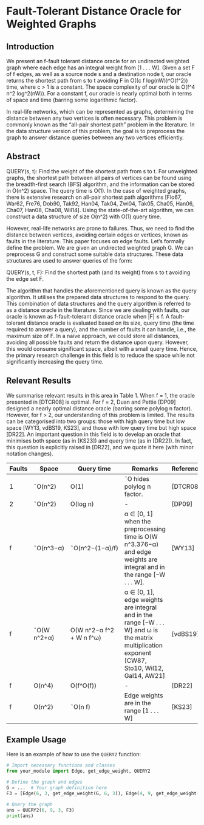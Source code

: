 # Fault-Tolerant Distance Oracle for Weighted Graphs

## Introduction

We present an f-fault tolerant distance oracle for an undirected weighted graph where each edge has an integral weight from [1 . . . W]. Given a set F of f edges, as well as a source node s and a destination node t, our oracle returns the shortest path from s to t avoiding F in O((c f log(nW))^O(f^2)) time, where c > 1 is a constant. The space complexity of our oracle is O(f^4 n^2 log^2(nW)). For a constant f, our oracle is nearly optimal both in terms of space and time (barring some logarithmic factor).

In real-life networks, which can be represented as graphs, determining the distance between any two vertices is often necessary. This problem is commonly known as the “all-pair shortest path” problem in the literature. In the data structure version of this problem, the goal is to preprocess the graph to answer distance queries between any two vertices efficiently.

## Abstract

QUERY(s, t): Find the weight of the shortest path from s to t.
For unweighted graphs, the shortest path between all pairs of vertices can be found using the breadth-first search (BFS) algorithm, and the information can be stored in O(n^2) space. The query time is O(1). In the case of weighted graphs, there is extensive research on all-pair shortest path algorithms [Flo67, War62, Fre76, Dob90, Tak92, Han04, Tak04, Zwi04, Tak05, Cha05, Han06, Cha07, Han08, Cha08, Wil14]. Using the state-of-the-art algorithm, we can construct a data structure of size O(n^2) with O(1) query time.

However, real-life networks are prone to failures. Thus, we need to find the distance between vertices, avoiding certain edges or vertices, known as faults in the literature. This paper focuses on edge faults. Let’s formally define the problem. We are given an undirected weighted graph G. We can preprocess G and construct some suitable data structures. These data structures are used to answer queries of the form:

QUERY(s, t, F): Find the shortest path (and its weight) from s to t avoiding the edge set F.

The algorithm that handles the aforementioned query is known as the query algorithm. It utilises the prepared data structures to respond to the query. This combination of data structures and the query algorithm is referred to as a distance oracle in the literature. Since we are dealing with faults, our oracle is known as f-fault-tolerant distance oracle when |F| ≤ f. A fault-tolerant distance oracle is evaluated based on its size, query time (the time required to answer a query), and the number of faults it can handle, i.e., the maximum size of F. In a naive approach, we could store all distances, avoiding all possible faults and return the distance upon query. However, this would consume significant space, albeit with a small query time. Hence, the primary research challenge in this field is to reduce the space while not significantly increasing the query time.

## Relevant Results

We summarise relevant results in this area in Table 1. When f = 1, the oracle presented in [DTCR08] is optimal. For f = 2, Duan and Pettie [DP09] designed a nearly optimal distance oracle (barring some polylog n factor). However, for f > 2, our understanding of this problem is limited. The results can be categorised into two groups: those with high query time but low space [WY13, vdBS19, KS23], and those with low query time but high space [DR22]. An important question in this field is to develop an oracle that minimises both space (as in [KS23]) and query time (as in [DR22]). In fact, this question is explicitly raised in [DR22], and we quote it here (with minor notation changes).

| Faults | Space | Query time | Remarks | Reference |
|--------|-------|------------|---------|-----------|
| 1      | ˜O(n^2) | O(1) | ˜O hides polylog n factor. | [DTCR08] |
| 2      | ˜O(n^2) | O(log n) | - | [DP09] |
| f      | ˜O(n^3−α) | ˜O(n^2−(1−α)/f) | α ∈ [0, 1] when the preprocessing time is O(W n^3.376−α) and edge weights are integral and in the range [−W . . . W]. | [WY13] |
| f      | ˜O(W n^2+α) | O(W n^2−α f^2 + W n f^ω) | α ∈ [0, 1], edge weights are integral and in the range [−W . . . W] and ω is the matrix multiplication exponent [CW87, Sto10, Wil12, Gal14, AW21] | [vdBS19] |
| f      | O(n^4) | O(f^O(f)) | - | [DR22] |
| f      | O(n^2) | ˜O(n f) | Edge weights are in the range [1 . . . W] | [KS23] |

## Example Usage

Here is an example of how to use the `QUERY2` function:

```python
# Import necessary functions and classes
from your_module import Edge, get_edge_weight, QUERY2

# Define the graph and edges
G = ...  # Your graph definition here
F3 = [Edge(6, 3, get_edge_weight(G, 6, 3)), Edge(4, 9, get_edge_weight(G, 4, 9))]

# Query the graph
ans = QUERY2(6, 9, 3, F3)
print(ans)
